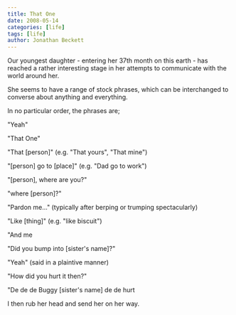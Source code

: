```yaml
---
title: That One
date: 2008-05-14
categories: [life]
tags: [life]
author: Jonathan Beckett
---
```


Our youngest daughter - entering her 37th month on this earth - has reached a rather interesting stage in her attempts to communicate with the world around her.

She seems to have a range of stock phrases, which can be interchanged to converse about anything and everything.

In no particular order, the phrases are;

"Yeah"

"That One"

"That [person]" (e.g. "That yours", "That mine")

"[person] go to [place]" (e.g. "Dad go to work")

"[person], where are you?"

"where [person]?"

"Pardon me..." (typically after berping or trumping spectacularly)

"Like [thing]" (e.g. "like biscuit")

"And me 

"Did you bump into [sister's name]?"

"Yeah" (said in a plaintive manner)

"How did you hurt it then?"

"De de de Buggy [sister's name] de de hurt 

I then rub her head and send her on her way.